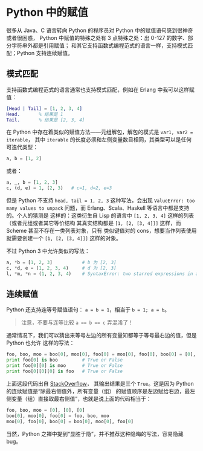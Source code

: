 # Python 中的赋值

很多从 Java、C 语言转向 Python 的程序员对 Python 中的赋值语句感到很神奇或者很困惑，
Python 中赋值的特殊之处有 3 点特殊之处：出 0-127 的数字、部分字符串外都是引用赋值；
和其它支持函数式编程范式的语言一样，支持模式匹配；Python 支持连续赋值。


## 模式匹配

支持函数式编程范式的语言通常也支持模式匹配，例如在 Erlang 中我可以这样赋值：

```erlang
[Head | Tail] = [1, 2, 3, 4]
Head.       % 结果是 1
Tail.       % 结果是 [2, 3, 4]
```

在 Python 中存在着类似的赋值方法——元组解包，解包的模式是 ``var1, var2 = iterable``，
其中 ``iterable`` 的长度必须和左侧变量数目相同，其类型可以是任何可迭代类型：

```python
a, b = [1, 2]
```

或者：

```python
a, _, b = [1, 2, 3]
c, (d, e) = 1, (2, 3)   # c=1, d=2, e=3
```

但是 Python 不支持 ``head, tail = 1, 2, 3`` 这种写法，会出现 ``ValueError: too many
values to unpack`` 问题，而 Erlang、Scala、Haskell 等语言中都是支持的。个人的猜测是
这样的：这类衍生自 Lisp 的语言中 ``[1, 2, 3, 4]`` 这样的列表（或者元组或者其它等价结构
其真实结构都是 ``[1, [2, [3, 4]]]`` 这样，而 Scheme 甚至不存在一类列表对象，只有
类似键值对的 cons，想要当作列表使用就需要创建一个 ``[1, [2, [3, 4]]]`` 这样的对象。

不过 Python 3 中允许类似的写法：

```python
a, *b = [1, 2, 3]           # b 为 [2, 3]
c, *d, e = (1, 2, 3, 4)     # d 为 [2, 3]
l, *m, *n = (1, 2, 3, 4)    # SyntaxError: two starred expressions in assignment
```


## 连续赋值

Python 还支持连等号赋值语句： ``a = b = 1``，相当于 ``b = 1; a = b``。

> 注意，不要与连等比较 ``a == b == c`` 弄混淆了！

通常情况下，我们可以猜出来等号左边的所有变量知都等于等号最右边的值，但是 Python 也允许
这样的写法：

```python
foo, boo, moo = boo[0], moo[0], foo[0] = moo[0], foo[0], boo[0] = [0], [0], [0]
print foo[0] is boo         # True or False
print foo[0][0] is moo      # True or False
print foo[0][0][0] is foo   # True or False
```

上面这段代码出自 [StackOverflow](http://stackoverflow.com/questions/32156515/)，
其输出结果是三个 ``True``。这是因为 Python 的连续赋值是“除最右侧值外，所有变量（组）
的赋值顺序是左边赋给右边，最左侧变量（组）直接取最右侧值”，也就是说上面的代码相当于：

```python
foo, boo, moo = [0], [0], [0]
boo[0], moo[0], foo[0] = foo, boo, moo
moo[0], foo[0], boo[0] = boo[0], moo[0], foo[0]
```

当然，Python 之禅中提到“显胜于隐”，并不推荐这种隐晦的写法，容易隐藏 bug。

